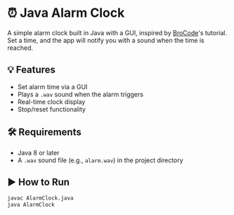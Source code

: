 # ⏰ Java Alarm Clock

A simple alarm clock built in Java with a GUI, inspired by [BroCode](https://www.youtube.com/c/BroCodez)'s tutorial. Set a time, and the app will notify you with a sound when the time is reached.

## 💡 Features

- Set alarm time via a GUI  
- Plays a `.wav` sound when the alarm triggers  
- Real-time clock display  
- Stop/reset functionality

## 🛠 Requirements

- Java 8 or later  
- A `.wav` sound file (e.g., `alarm.wav`) in the project directory

## ▶️ How to Run

```bash
javac AlarmClock.java
java AlarmClock
